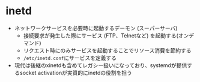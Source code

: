 # inetd
- ネットワークサービスを必要時に起動するデーモン (スーパーサーバ)
  - 接続要求が発生した際にサービス (FTP、Telnetなど) を起動する(オンデマンド)
  - リクエスト時にのみサービスを起動することでリソース消費を節約する
  - `/etc/inetd.conf`にサービスを定義する
- 現代は後継のxinetdも含めてレガシー扱いになっており、systemdが提供するsocket activationが実質的にinetdの役割を担う
